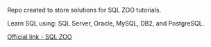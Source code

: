 Repo created to store solutions for SQL ZOO tutorials.

Learn SQL using: SQL Server, Oracle, MySQL, DB2, and PostgreSQL.

[Official link - SQL ZOO](https://sqlzoo.net/wiki/SQL_Tutorial)